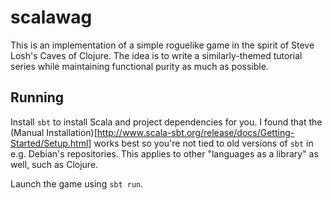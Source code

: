 scalawag
========

This is an implementation of a simple roguelike game in the spirit of
Steve Losh's Caves of Clojure. The idea is to write a similarly-themed
tutorial series while maintaining functional purity as much as possible.

## Running

Install `sbt` to install Scala and project dependencies for you. I
found that the (Manual
Installation)[http://www.scala-sbt.org/release/docs/Getting-Started/Setup.html]
works best so you're not tied to old versions of `sbt` in e.g.
Debian's repositories. This applies to other "languages as a library"
as well, such as Clojure.

Launch the game using `sbt run`.
